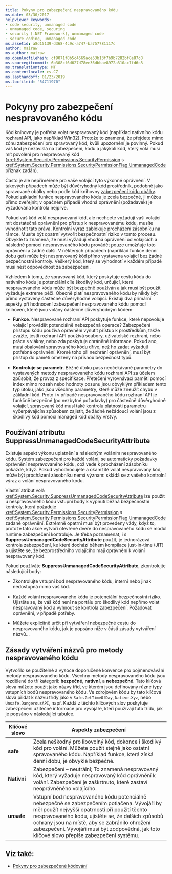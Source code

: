 ```yaml
---
title: Pokyny pro zabezpečení nespravovaného kódu
ms.date: 03/30/2017
helpviewer_keywords:
- code security, unmanaged code
- unmanaged code, securing
- security [.NET Framework], unmanaged code
- secure coding, unmanaged code
ms.assetid: a8d15139-d368-4c9c-a747-ba757781117c
author: mairaw
ms.author: mairaw
ms.openlocfilehash: cf9071f8b5c4569ace53b13f7b9b7282bf8e87c8
ms.sourcegitcommit: 6b308cf6d627d78ee36dbbae8972a310ac7fd6c8
ms.translationtype: MT
ms.contentlocale: cs-CZ
ms.lasthandoff: 01/23/2019
ms.locfileid: "54711970"
---
```

# <a name="secure-coding-guidelines-for-unmanaged-code"></a>Pokyny pro zabezpečení nespravovaného kódu
Kód knihovny je potřeba volat nespravovaný kód (například nativního kódu rozhraní API, jako například Win32). Protože to znamená, že přejdete mimo zónu zabezpečení pro spravovaný kód, kvůli upozornění je povinný. Pokud váš kód je nezávislá na zabezpečení, kódu a jakýkoli kód, který volá musí mít povolení pro nespravovaný kód (<xref:System.Security.Permissions.SecurityPermission> s <xref:System.Security.Permissions.SecurityPermissionFlag.UnmanagedCode> příznak zadán).  
  
 Často je ale nepřiměřené pro vaše volající tyto výkonné oprávnění. V takových případech může být důvěryhodný kód prostředník, podobně jako spravované obálky nebo podle kód knihovny [zabezpečení kódu obálky](../../../docs/framework/misc/securing-wrapper-code.md). Pokud základní funkce nespravovaného kódu je zcela bezpečné, ji můžou přímo zveřejnit; v opačném případě vhodná oprávnění (požadavek) je vyžadována kontrola nejprve.  
  
 Pokud váš kód volá nespravovaný kód, ale nechcete vyžadují vaši volající mít dostatečná oprávnění pro přístup k nespravovanému kódu, musíte vyhodnotit tato práva. Kontrolní výraz zablokuje procházení zásobníku na rámce. Musíte být opatrní vytvořit bezpečnostní riziko v tomto procesu. Obvykle to znamená, že musí vyžadují vhodná oprávnění od volajících a následně pomocí nespravovaného kódu provádět pouze umožňuje toto oprávnění a žádné další. V některých případech (například funkce denní dobu get) může být nespravovaný kód přímo vystavena volající bez žádné bezpečnostní kontroly. Veškerý kód, který se vyhodnotí v každém případě musí nést odpovědnost za zabezpečení.  
  
 Vzhledem k tomu, že spravovaný kód, který poskytuje cestu kódu do nativního kódu je potenciální cíle škodlivý kód, určující, které nespravovaného kódu může být bezpečně používán a jak musí být použit vyžaduje extreme péči. Obecně platí nespravovaného kódu by nikdy být přímo vystavený částečně důvěryhodné volající. Existují dva primární aspekty při hodnocení zabezpečení nespravovaného kódu pomocí knihoven, které jsou volány částečně důvěryhodným kódem:  
  
-   **Funkce**. Nespravované rozhraní API poskytuje funkce, které nepovoluje volající provádět potenciálně nebezpečná operace? Zabezpečení přístupu kódu používá oprávnění vynutit přístup k prostředkům, takže zvažte, jestli rozhraní API používá soubory, uživatelské rozhraní, nebo práce s vlákny, nebo zda poskytuje chráněné informace. Pokud ano, musí obalování spravovaného kódu dříve, než ho zadat vyžadují potřebná oprávnění. Kromě toho při nechrání oprávnění, musí být přístup do paměti omezeny na přísnou bezpečnost typů.  
  
-   **Kontroluje se parametr**. Běžné útoku pass neočekávané parametry do vystavených metody nespravovaného kódu rozhraní API za účelem způsobit, že provoz z specifikace. Přetečení vyrovnávací paměti pomocí index mimo rozsah nebo hodnoty posunu jsou obvyklým příkladem tento typ útoku, jako jsou všechny parametry, které může zneužít chybu v základní kód. Proto i v případě nespravovaného kódu rozhraní API je funkčně bezpečné (po nezbytné požadavky) pro částečně důvěryhodné volající, spravovaný kód musí také kontrolu platnosti parametru vyčerpávajícím způsobem zajistit, že žádné nežádoucí volání jsou z škodlivý kód pomocí managed kód obálky vrstvy.  
  
## <a name="using-suppressunmanagedcodesecurityattribute"></a>Používání atributu SuppressUnmanagedCodeSecurityAttribute  
 Existuje aspekt výkonu uplatnění a následným voláním nespravovaného kódu. Systém zabezpečení pro každé volání, se automaticky požadavky oprávnění nespravovaného kódu, což vede k procházení zásobníku pokaždé, když. Pokud vyhodnocujete a okamžitě volat nespravovaný kód, může být procházení zásobníku nemá význam: skládá se z vašeho kontrolní výraz a volání nespravovaného kódu.  
  
 Vlastní atribut volá <xref:System.Security.SuppressUnmanagedCodeSecurityAttribute> lze použít u nespravovaného kódu vstupní body k vypnutí běžná bezpečnostní kontroly, která požaduje <xref:System.Security.Permissions.SecurityPermission> s <xref:System.Security.Permissions.SecurityPermissionFlag.UnmanagedCode> zadané oprávnění. Extrémně opatrní musí být provedeny vždy, když to, protože tato akce vytvoří otevřené dveře do nespravovaného kódu se modul runtime zabezpečení kontroluje. Je třeba poznamenat, i s **SuppressUnmanagedCodeSecurityAttribute** použít, je jednorázová kontrola zabezpečení, ke které dochází během kompilace just-in-time (JIT) a ujistěte se, že bezprostředního volajícího mají oprávnění k volání nespravovaný kód.  
  
 Pokud používáte **SuppressUnmanagedCodeSecurityAttribute**, zkontrolujte následující body:  
  
-   Zkontrolujte vstupní bod nespravovaného kódu, interní nebo jinak nedostupná mimo váš kód.  
  
-   Každé volání nespravovaného kódu je potenciální bezpečnostní riziko. Ujistěte se, že váš kód není na portálu pro škodlivý kód nepřímo volat nespravovaný kód a vyhnout se kontrola zabezpečení. Požadovat oprávnění, v případě potřeby.  
  
-   Můžete explicitně určit při vytváření nebezpečné cestu do nespravovaného kódu, jak je popsáno níže v části zásady vytváření názvů...  
  
## <a name="naming-convention-for-unmanaged-code-methods"></a>Zásady vytváření názvů pro metody nespravovaného kódu  
 Vytvořilo se použitelné a vysoce doporučené konvence pro pojmenovávání metody nespravovaného kódu. Všechny metody nespravovaného kódu jsou rozdělené do tří kategorií: **bezpečné**, **nativní**, a **nebezpečné**. Tato klíčová slova můžete použít jako názvy tříd, ve kterém jsou definovány různé typy vstupních bodů nespravovaného kódu. Ve zdrojovém kódu by tato klíčová slova přidat k názvu třídy jako v `Safe.GetTimeOfDay`, `Native.Xyz`, nebo `Unsafe.DangerousAPI`, např. Každá z těchto klíčových slov poskytuje zabezpečení užitečné informace pro vývojáře, kteří používají tuto třídu, jak je popsáno v následující tabulce.  
  
|Klíčové slovo|Aspekty zabezpečení|  
|-------------|-----------------------------|  
|**safe**|Zcela neškodný pro libovolný kód, dokonce i škodlivý kód pro volání. Můžete použít stejně jako ostatní spravovaného kódu. Například funkce, která získá denní dobu, je obvykle bezpečné.|  
|**Nativní**|Zabezpečení – neutrální; To znamená nespravovaný kód, který vyžaduje nespravovaný kód oprávnění k volání. Zabezpečení je zaškrtnuto, které zastaví neoprávněného volajícího.|  
|**unsafe**|Vstupní bod nespravovaného kódu potenciálně nebezpečné se zabezpečením potlačena. Vývojáři by měl použít nejvyšší opatrností při použití těchto nespravovaného kódu, ujistěte se, že dalších způsobů ochrany jsou na místě, aby se zabránilo ohrožení zabezpečení. Vývojáři musí být zodpovědná, jak toto klíčové slovo přepíše zabezpečení systému.|  
  
## <a name="see-also"></a>Viz také:
- [Pokyny pro zabezpečené kódování](../../../docs/standard/security/secure-coding-guidelines.md)
